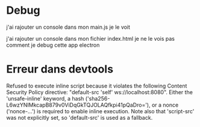 # Debug

  j'ai rajouter un console dans mon main.js je le voit

  j'ai rajouter un console dans mon fichier index.html
  je ne le vois pas 
  comment je debug cette app electron


# Erreur dans devtools

  Refused to execute inline script because it violates the following Content Security Policy directive: "default-src 'self' ws://localhost:8080". Either the 'unsafe-inline' keyword, a hash ('sha256-L6wzYNIMkcapB879v0ViDqGkTQJOLAQfkpi41pQaDro='), or a nonce ('nonce-...') is required to enable inline execution. Note also that 'script-src' was not explicitly set, so 'default-src' is used as a fallback.